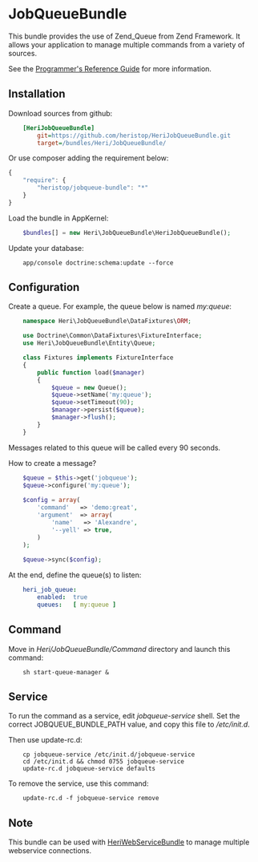 # JobQueueBundle

This bundle provides the use of Zend_Queue from Zend Framework. It allows your application to manage multiple commands from a variety of sources.

See the [Programmer's Reference Guide](http://framework.zend.com/manual/fr/zend.queue.html) for more information.

## Installation

Download sources from github:

```ini
    [HeriJobQueueBundle]
        git=https://github.com/heristop/HeriJobQueueBundle.git
        target=/bundles/Heri/JobQueueBundle/
```

Or use composer adding the requirement below:

``` js
{
    "require": {
        "heristop/jobqueue-bundle": "*"
    }
}
```


Load the bundle in AppKernel: 

```php
    $bundles[] = new Heri\JobQueueBundle\HeriJobQueueBundle();
```

Update your database:

```shell
    app/console doctrine:schema:update --force
```

## Configuration

Create a queue. For example, the queue below is named _my:queue_:

```php
    namespace Heri\JobQueueBundle\DataFixtures\ORM;

    use Doctrine\Common\DataFixtures\FixtureInterface;
    use Heri\JobQueueBundle\Entity\Queue;

    class Fixtures implements FixtureInterface
    {
        public function load($manager)
        {
            $queue = new Queue();
            $queue->setName('my:queue');
            $queue->setTimeout(90);
            $manager->persist($queue);
            $manager->flush();
        }
    }
```

Messages related to this queue will be called every 90 seconds.

How to create a message?

```php
    $queue = $this->get('jobqueue');
    $queue->configure('my:queue');
    
    $config = array(
        'command'   => 'demo:great',
        'argument'  => array(
            'name'   => 'Alexandre',
            '--yell' => true,
        )
    );
    
    $queue->sync($config);
```

At the end, define the queue(s) to listen:

```yaml
    heri_job_queue:  
        enabled:  true
        queues:   [ my:queue ]
```

## Command

Move in _Heri/JobQueueBundle/Command_ directory and launch this command:

```shell
    sh start-queue-manager &
```

## Service

To run the command as a service, edit _jobqueue-service_ shell.
Set the correct JOBQUEUE_BUNDLE_PATH value, and copy this file to _/etc/init.d_.

Then use update-rc.d:

```shell
    cp jobqueue-service /etc/init.d/jobqueue-service
    cd /etc/init.d && chmod 0755 jobqueue-service
    update-rc.d jobqueue-service defaults
```

To remove the service, use this command:

```shell
    update-rc.d -f jobqueue-service remove
```

## Note

This bundle can be used with [HeriWebServiceBundle](https://github.com/heristop/HeriWebServiceBundle/) to manage multiple webservice connections.